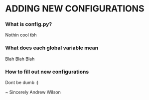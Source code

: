 # ADDING NEW CONFIGURATIONS

### What is config.py?
Nothin cool tbh
### What does each global variable mean
Blah Blah Blah
### How to fill out new configurations
Dont be dumb :)

~ Sincerely Andrew Wilson